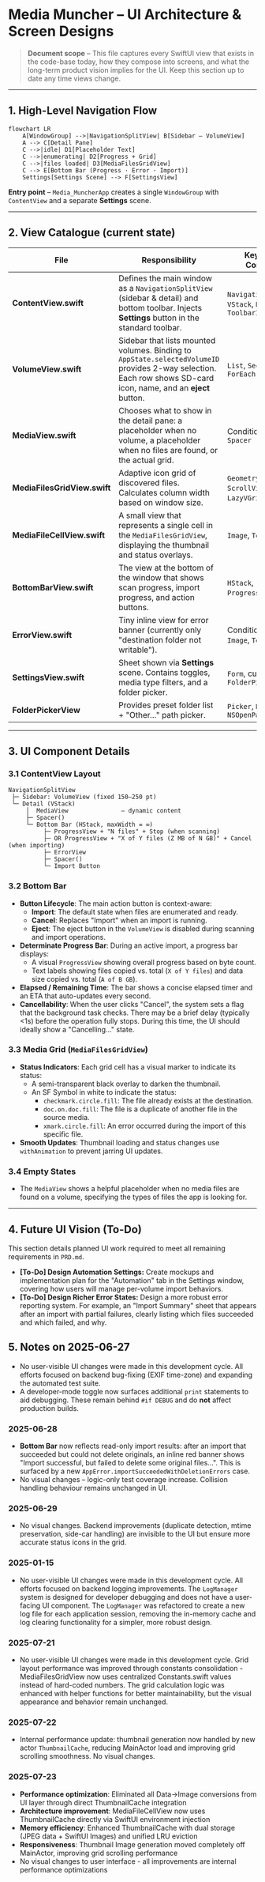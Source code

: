 # Media Muncher – UI Architecture & Screen Designs

> **Document scope** – This file captures every SwiftUI view that exists in the code-base today, how they compose into screens, and what the long-term product vision implies for the UI. Keep this section up to date any time views change.

---
## 1. High-Level Navigation Flow

```mermaid
flowchart LR
    A[WindowGroup] -->|NavigationSplitView| B[Sidebar – VolumeView]
    A --> C[Detail Pane]
    C -->|idle| D1[Placeholder Text]
    C -->|enumerating| D2[Progress + Grid]
    C -->|files loaded| D3[MediaFilesGridView]
    C --> E[Bottom Bar (Progress · Error · Import)]
    Settings[Settings Scene] --> F[SettingsView]
```

**Entry point** – `Media_MuncherApp` creates a single `WindowGroup` with `ContentView` and a separate **Settings** scene.

---
## 2. View Catalogue (current state)

| File | Responsibility | Key SwiftUI Containers |
|------|----------------|------------------------|
| **ContentView.swift** | Defines the main window as a `NavigationSplitView` (sidebar & detail) and bottom toolbar. Injects **Settings** button in the standard toolbar. | `NavigationSplitView`, `VStack`, `HStack`, `ToolbarItem` |
| **VolumeView.swift** | Sidebar that lists mounted volumes. Binding to `AppState.selectedVolumeID` provides 2-way selection. Each row shows SD-card icon, name, and an **eject** button. | `List`, `Section`, `ForEach` |
| **MediaView.swift** | Chooses what to show in the detail pane: a placeholder when no volume, a placeholder when no files are found, or the actual grid. | Conditional `if`/`else`, `Spacer` |
| **MediaFilesGridView.swift** | Adaptive icon grid of discovered files. Calculates column width based on window size. | `GeometryReader`, `ScrollView`, `LazyVGrid`, `VStack` |
| **MediaFileCellView.swift** | A small view that represents a single cell in the `MediaFilesGridView`, displaying the thumbnail and status overlays. | `Image`, `Text`, `Spacer` |
| **BottomBarView.swift** | The view at the bottom of the window that shows scan progress, import progress, and action buttons. | `HStack`, `ProgressView`, `Button` |
| **ErrorView.swift** | Tiny inline view for error banner (currently only "destination folder not writable"). | Conditional `if`, `Image`, `Text` |
| **SettingsView.swift** | Sheet shown via **Settings** scene. Contains toggles, media type filters, and a folder picker. | `Form`, custom `FolderPickerView` |
| **FolderPickerView** | Provides preset folder list + "Other…" path picker. | `Picker`, `HStack`, uses `NSOpenPanel` |

---
## 3. UI Component Details

### 3.1 ContentView Layout
```
NavigationSplitView
 ├─ Sidebar: VolumeView (fixed 150–250 pt)
 └─ Detail (VStack)
     │  MediaView               – dynamic content
     ├─ Spacer()
     └─ Bottom Bar (HStack, maxWidth = ∞)
          ├─ ProgressView + "N files" + Stop (when scanning)
          ├─ OR ProgressView + "X of Y files (Z MB of N GB)" + Cancel (when importing)
          ├─ ErrorView
          ├─ Spacer()
          └─ Import Button
```

### 3.2 Bottom Bar
*   **Button Lifecycle**: The main action button is context-aware:
    *   **Import**: The default state when files are enumerated and ready.
    *   **Cancel**: Replaces "Import" when an import is running.
    *   **Eject**: The eject button in the `VolumeView` is disabled during scanning and import operations.
*   **Determinate Progress Bar**: During an active import, a progress bar displays:
    *   A visual `ProgressView` showing overall progress based on byte count.
    *   Text labels showing files copied vs. total (`X of Y files`) and data size copied vs. total (`A of B GB`).
*   **Elapsed / Remaining Time**: The bar shows a concise elapsed timer and an ETA that auto-updates every second.
*   **Cancellability**: When the user clicks "Cancel", the system sets a flag that the background task checks. There may be a brief delay (typically <1s) before the operation fully stops. During this time, the UI should ideally show a "Cancelling..." state.

### 3.3 Media Grid (`MediaFilesGridView`)
*   **Status Indicators**: Each grid cell has a visual marker to indicate its status:
    *   A semi-transparent black overlay to darken the thumbnail.
    *   An SF Symbol in white to indicate the status:
        *   `checkmark.circle.fill`: The file already exists at the destination.
        *   `doc.on.doc.fill`: The file is a duplicate of another file in the source media.
        *   `xmark.circle.fill`: An error occurred during the import of this specific file.
*   **Smooth Updates**: Thumbnail loading and status changes use `withAnimation` to prevent jarring UI updates.

### 3.4 Empty States
*   The `MediaView` shows a helpful placeholder when no media files are found on a volume, specifying the types of files the app is looking for.

---
## 4. Future UI Vision (To-Do)

This section details planned UI work required to meet all remaining requirements in `PRD.md`.

*   **[To-Do] Design Automation Settings:** Create mockups and implementation plan for the "Automation" tab in the Settings window, covering how users will manage per-volume import behaviors.
*   **[To-Do] Design Richer Error States:** Design a more robust error reporting system. For example, an "Import Summary" sheet that appears after an import with partial failures, clearly listing which files succeeded and which failed, and why.

## 5. Notes on 2025-06-27
* No user-visible UI changes were made in this development cycle. All efforts focused on backend bug-fixing (EXIF time-zone) and expanding the automated test suite.
* A developer-mode toggle now surfaces additional `print` statements to aid debugging. These remain behind `#if DEBUG` and do **not** affect production builds.

### 2025-06-28
* **Bottom Bar** now reflects read-only import results: after an import that succeeded but could not delete originals, an inline red banner shows "Import successful, but failed to delete some original files…". This is surfaced by a new `AppError.importSucceededWithDeletionErrors` case.
* No visual changes – logic-only test coverage increase. Collision handling behaviour remains unchanged in UI.

### 2025-06-29
* No visual changes. Backend improvements (duplicate detection, mtime preservation, side-car handling) are invisible to the UI but ensure more accurate status icons in the grid.

### 2025-01-15
* No user-visible UI changes were made in this development cycle. All efforts focused on backend logging improvements. The `LogManager` system is designed for developer debugging and does not have a user-facing UI component. The `LogManager` was refactored to create a new log file for each application session, removing the in-memory cache and log clearing functionality for a simpler, more robust design.

### 2025-07-21
* No user-visible UI changes were made in this development cycle. Grid layout performance was improved through constants consolidation - MediaFilesGridView now uses centralized Constants.swift values instead of hard-coded numbers. The grid calculation logic was enhanced with helper functions for better maintainability, but the visual appearance and behavior remain unchanged.

### 2025-07-22
* Internal performance update: thumbnail generation now handled by new actor `ThumbnailCache`, reducing MainActor load and improving grid scrolling smoothness. No visual changes.

### 2025-07-23
* **Performance optimization**: Eliminated all Data→Image conversions from UI layer through direct ThumbnailCache integration
* **Architecture improvement**: MediaFileCellView now uses ThumbnailCache directly via SwiftUI environment injection
* **Memory efficiency**: Enhanced ThumbnailCache with dual storage (JPEG data + SwiftUI Images) and unified LRU eviction
* **Responsiveness**: Thumbnail Image generation moved completely off MainActor, improving grid scrolling performance
* No visual changes to user interface - all improvements are internal performance optimizations
